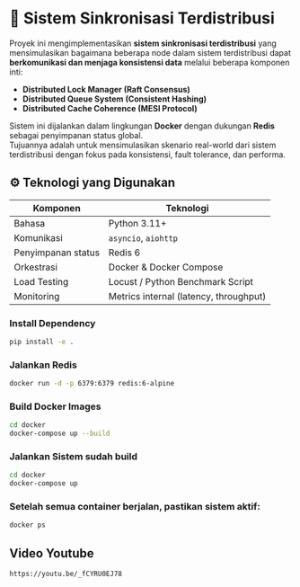 # 🧩 Sistem Sinkronisasi Terdistribusi

Proyek ini mengimplementasikan **sistem sinkronisasi terdistribusi** yang mensimulasikan bagaimana beberapa node dalam sistem terdistribusi dapat **berkomunikasi dan menjaga konsistensi data** melalui beberapa komponen inti:  
- **Distributed Lock Manager (Raft Consensus)**  
- **Distributed Queue System (Consistent Hashing)**  
- **Distributed Cache Coherence (MESI Protocol)**  

Sistem ini dijalankan dalam lingkungan **Docker** dengan dukungan **Redis** sebagai penyimpanan status global.  
Tujuannya adalah untuk mensimulasikan skenario real-world dari sistem terdistribusi dengan fokus pada konsistensi, fault tolerance, dan performa.

## ⚙️ Teknologi yang Digunakan

| Komponen | Teknologi |
|-----------|------------|
| Bahasa | Python 3.11+ |
| Komunikasi | `asyncio`, `aiohttp` |
| Penyimpanan status | Redis 6 |
| Orkestrasi | Docker & Docker Compose |
| Load Testing | Locust / Python Benchmark Script |
| Monitoring | Metrics internal (latency, throughput) |

### Install Dependency
```bash
pip install -e .
```

### Jalankan Redis

```bash
docker run -d -p 6379:6379 redis:6-alpine
```

### Build Docker Images
```bash
cd docker
docker-compose up --build
```

### Jalankan Sistem sudah build
```bash
cd docker
docker-compose up
```

### Setelah semua container berjalan, pastikan sistem aktif:
```bash
docker ps
```

## Video Youtube


```
https://youtu.be/_fCYRU0EJ78
```